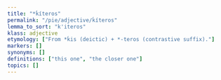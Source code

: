 ```yaml
---
title: "*ḱíteros"
permalink: "/pie/adjective/ḱíteros"
lemma_to_sort: "k'iteros"
klass: adjective
etymology: ["From *ḱis (deictic) +‎ *-teros (contrastive suffix)."]
markers: []
synonyms: []
definitions: ["this one", "the closer one"]
topics: []
---
```

